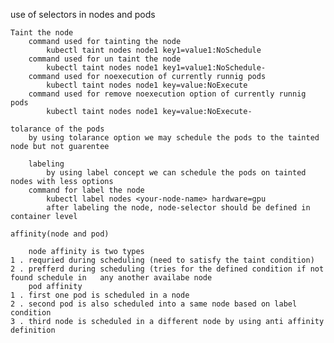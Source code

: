 use of selectors in nodes and pods
``````````````````````````````````
Taint the node
    command used for tainting the node
        kubectl taint nodes node1 key1=value1:NoSchedule
    command used for un taint the node
        kubectl taint nodes node1 key1=value1:NoSchedule-
    command used for noexecution of currently runnig pods
        kubectl taint nodes node1 key=value:NoExecute
    command used for remove noexecution option of currently runnig pods
        kubectl taint nodes node1 key=value:NoExecute-
```````````````````````````````````
    tolarance of the pods 
        by using tolarance option we may schedule the pods to the tainted node but not guarentee
```````````````````````````````````
    labeling
        by using label concept we can schedule the pods on tainted nodes with less options
    command for label the node 
        kubectl label nodes <your-node-name> hardware=gpu
        after labeling the node, node-selector should be defined in container level
```````````````````````````````````
    affinity(node and pod)

        node affinity is two types
    1 . requried during scheduling (need to satisfy the taint condition)
    2 . prefferd during scheduling (tries for the defined condition if not found schedule in   any another availabe node
        pod affinity
    1 . first one pod is scheduled in a node
    2 . second pod is also scheduled into a same node based on label condition
    3 . third node is scheduled in a different node by using anti affinity definition